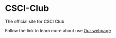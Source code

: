 # CSCI-Club
The official site for CSCI Club

Follow the link to learn more about use
[Our webpage](qhttps://csciclub.github.io/CSCI-Club)

